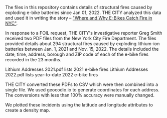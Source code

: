 
The files in this repository contains details of structural fires caused by exploding e-bike batteries since Jan 01, 2022. 
THE CITY analyzed this data and used it in writing the story – <a href="https://www.thecity.nyc/2022/11/21/23468257/ebikes-fires-lithium-ion-batteries-delivery-workers">"Where and Why E-Bikes Catch Fire in NYC"</a>. 

In response to a FOIL request, THE CITY's investigative reporter Greg Smith received two PDF files from the New York City Fire Department. The files provided details about 294 structural fires caused by exploding lithium-ion batteries between Jan. 1, 2021 and Nov. 15, 2022. The details included the date, time, address, borough and ZIP code of each of the e-bike fires recorded in the 23 months.

Lithium Addresses 2021.pdf lists 2021 e-bike fires
Lithium Addresses 2022.pdf lists year-to-date 2022 e-bike fires

THE CITY converted these PDFs to CSV which were then combined into a single file. We used geocodio.io to generate coordinates for each address. The conversions with less than 100% accuracy were manually changed. 

We plotted these incidents using the latitude and longitude attributes to create a density map. 


